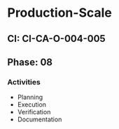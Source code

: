 # Production-Scale

## CI: CI-CA-O-004-005
## Phase: 08

### Activities
- Planning
- Execution
- Verification
- Documentation
